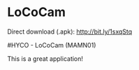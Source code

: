 # LoCoCam

Direct download (.apk): http://bit.ly/1sxqStq

#HYCO - LoCoCam (MAMN01)

This is a great application!
